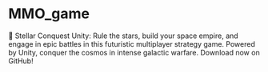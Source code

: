# MMO_game
🚀 Stellar Conquest Unity: Rule the stars, build your space empire, and engage in epic battles in this futuristic multiplayer strategy game. Powered by Unity, conquer the cosmos in intense galactic warfare. Download now on GitHub!
